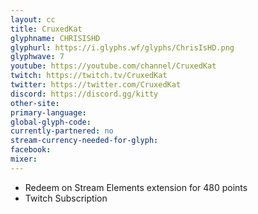 ```yaml
---
layout: cc
title: CruxedKat
glyphname: CHRISISHD
glyphurl: https://i.glyphs.wf/glyphs/ChrisIsHD.png
glyphwave: 7
youtube: https://youtube.com/channel/CruxedKat
twitch: https://twitch.tv/CruxedKat
twitter: https://twitter.com/CruxedKat
discord: https://discord.gg/kitty
other-site: 
primary-language: 
global-glyph-code: 
currently-partnered: no
stream-currency-needed-for-glyph: 
facebook: 
mixer: 
---
```

* Redeem on Stream Elements extension for 480 points
* Twitch Subscription
